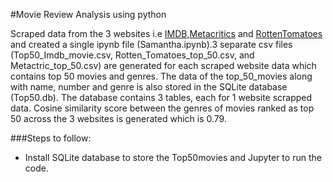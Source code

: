 #Movie Review Analysis using python

Scraped data from the 3 websites i.e [IMDB](https://www.imdb.com/chart/top "IMDB"),[Metacritics](https://www.metacritic.com/browse/movies/score/metascore/all/filtered?sort=desc "Metacritics") and [RottenTomatoes](https://www.rottentomatoes.com/top/bestofrt/ "RottenTomatoes") and created a single ipynb file (Samantha.ipynb).3 separate csv files (Top50_Imdb_movie.csv, Rotten_Tomatoes_top_50.csv, and Metactric_top_50.csv) are generated for each scraped website data which contains top 50 movies and genres. The data of the top_50_movies along with name, number and genre is also stored in the SQLite database (Top50.db). The database contains 3 tables, each for 1 website scrapped data. Cosine similarity score between the genres of movies ranked as top 50 across the 3 websites is generated which is 0.79.

###Steps to follow:
* Install SQLite database to store the Top50movies and Jupyter to run the code.